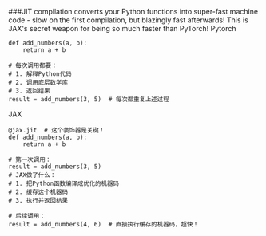 ###JIT compilation converts your Python functions into super-fast machine code - slow on the first compilation, but blazingly fast afterwards! This is JAX's secret weapon for being so much faster than PyTorch!
Pytorch
```
def add_numbers(a, b):
    return a + b

# 每次调用都要：
# 1. 解释Python代码
# 2. 调用底层数学库
# 3. 返回结果
result = add_numbers(3, 5)  # 每次都重复上述过程
```
JAX
```
@jax.jit  # 这个装饰器是关键！
def add_numbers(a, b):
    return a + b

# 第一次调用：
result = add_numbers(3, 5)  
# JAX做了什么：
# 1. 把Python函数编译成优化的机器码
# 2. 缓存这个机器码
# 3. 执行并返回结果

# 后续调用：
result = add_numbers(4, 6)  # 直接执行缓存的机器码，超快！
```
